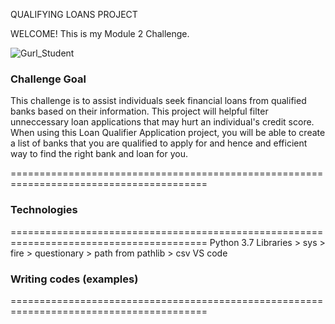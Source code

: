 
QUALIFYING LOANS PROJECT

WELCOME! This is my Module 2 Challenge.

![Gurl_Student](https://user-images.githubusercontent.com/108433370/177679420-8ab94a02-cc51-448c-ba58-174fb922a4ae.png)


### Challenge Goal 
This challenge is to assist individuals seek financial loans from qualified banks based on their information. This project will helpful filter unneccessary loan applications that may hurt an individual's credit score. When using this Loan Qualifier Application project, you will be able to create a list of banks that you are qualified to apply for and hence and efficient way to find the right bank and loan for you.

========================================================================================

### Technologies
========================================================================================
  Python 3.7
  Libraries
     > sys
     > fire
     > questionary
     > path from pathlib
     >  csv
  VS code 
  
  ### Writing codes (examples)
========================================================================================
